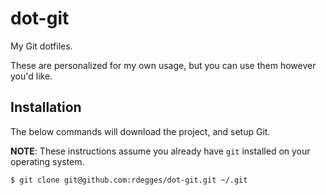 # dot-git

My Git dotfiles.

These are personalized for my own usage, but you can use them however you'd
like.


## Installation

The below commands will download the project, and setup Git.

**NOTE**: These instructions assume you already have `git` installed on your
operating system.


``` bash
$ git clone git@github.com:rdegges/dot-git.git ~/.git
```
